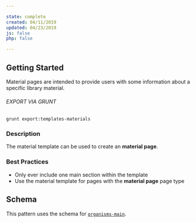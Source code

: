 ```yaml
---

state: complete
created: 04/11/2019
updated: 04/23/2019
js: false
php: false

---
```


## Getting Started

Material pages are intended to provide users with some information about a specific library material.

###### EXPORT VIA GRUNT

```
grunt export:templates-materials
```


### Description

The material template can be used to create an **material page**.


### Best Practices

- Only ever include one main section within the template
- Use the material template for pages with the **material page** page type


## Schema

This pattern uses the schema for [`organisms-main`][organisms-main].

[organisms-main]: /patterns/50-organisms-main-main/50-organisms-main-main.html
